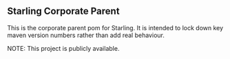 Starling Corporate Parent
---------------------------
This is the corporate parent pom for Starling.
It is intended to lock down key maven version numbers rather than add real behaviour.

NOTE: This project is publicly available.
